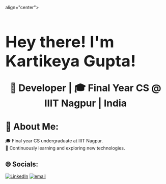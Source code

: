 <p> align="center">
<h1 style="font-size: 50px;">Hey there! I'm Kartikeya Gupta!</h1>
</p>
<p align="center">
  <strong style="font-size: 30px;">🚀 Developer | 🎓 Final Year CS @ IIIT Nagpur | India</strong>
</p>


# 💫 About Me:
🎓   Final year CS undergraduate at IIIT Nagpur.<br>🌱   Continuously learning and exploring new technologies.


## 🌐 Socials:
[![LinkedIn](https://img.shields.io/badge/LinkedIn-%230077B5.svg?logo=linkedin&logoColor=white)](https://linkedin.com/in/in/thekartikeyagupta-70055725k) [![email](https://img.shields.io/badge/Email-D14836?logo=gmail&logoColor=white)](mailto:kartikeyagupta720@gmail.com) 


<!-- Proudly created with GPRM ( https://gprm.itsvg.in ) -->
